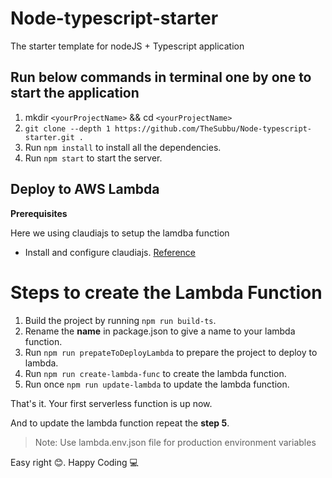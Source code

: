 # Node-typescript-starter
The starter template for nodeJS + Typescript application

## Run below commands in terminal one by one to start the application

  1. mkdir `<yourProjectName>` && cd `<yourProjectName>`
  2. ```git clone --depth 1 https://github.com/TheSubbu/Node-typescript-starter.git .```
  3. Run ```npm install``` to install all the dependencies.
  4. Run ```npm start``` to start the server.

## Deploy to AWS Lambda

**Prerequisites**

  Here we using claudiajs to setup the lamdba function
  * Install and configure claudiajs. [Reference](https://claudiajs.com/tutorials/installing.html)

# Steps to create the Lambda Function

  1. Build the project by running `npm run build-ts`.
  2. Rename the **name** in package.json to give a name to your lambda function.
  3. Run `npm run prepateToDeployLambda` to prepare the project to deploy to lambda.
  4. Run `npm run create-lambda-func` to create the lambda function.
  5. Run once `npm run update-lambda` to update the lambda function.

  That's it. Your first serverless function is up now.

  And to update the lambda function repeat the **step 5**.

> Note: Use lambda.env.json file for production environment variables


Easy right :blush:. Happy Coding :computer:
